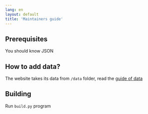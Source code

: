 ```yaml
---
lang: en
layout: default
title: 'Maintainers guide'
---
```


## Prerequisites
You should know JSON

## How to add data?
The website takes its data from `/data` folder, read the [guide of data](https://informatics-sa.github.io/data/)

## Building
Run `build.py` program
